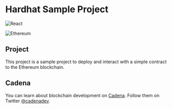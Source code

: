# Hardhat Sample Project

![React](https://img.shields.io/badge/react-npm%20-blue?style=for-the-badge&logo=react)

![Ethereum](https://img.shields.io/badge/etherjs-%20-black?style=for-the-badge&logo=ethereum)

## Project

This project is a sample project to deploy and interact with a simple contract to the Ethereum blockchain.

## Cadena

You can learn about blockchain development on [Cadena](https://cadena.dev). Follow them on Twitter [@cadenadev](https://twitter.com/cadenadev).

